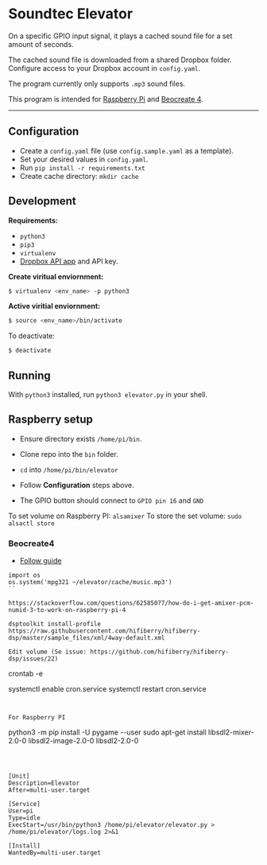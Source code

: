 # Soundtec Elevator

On a specific GPIO input signal, it plays a cached sound file for a set amount of seconds.

The cached sound file is downloaded from a shared Dropbox folder.
Configure access to your Dropbox account in `config.yaml`.

The program currently only supports `.mp3` sound files.

This program is intended for [Raspberry Pi](https://www.raspberrypi.org/products/raspberry-pi-4-model-b/)
and [Beocreate 4](https://www.hifiberry.com/shop/boards/beocreate-4-channel-amplifier/).

---

## Configuration
* Create a `config.yaml` file (use `config.sample.yaml` as a template).
* Set your desired values in `config.yaml`.
* Run `pip install -r requirements.txt`
* Create cache directory: `mkdir cache`

## Development
**Requirements:**
* `python3`
* `pip3`
* `virtualenv`
* [Dropbox API app](https://www.dropbox.com/developers/apps) and API key.

**Create viritual enviornment:**
```sh
$ virtualenv <env_name> -p python3
```

**Active viritial enviornment:**
```sh
$ source <env_name>/bin/activate
```

To deactivate:
```sh
$ deactivate
```

## Running
With `python3` installed, run `python3 elevator.py` in your shell.

## Raspberry setup
* Ensure directory exists `/home/pi/bin`.
* Clone repo into the `bin` folder.
* `cd` into `/home/pi/bin/elevator`
* Follow **Configuration** steps above.

* The GPIO button should connect to `GPIO pin 16` and `GND`

To set volume on Raspberry PI: `alsamixer`
To store the set volume: `sudo alsactl store`

### Beocreate4
* [Follow guide](https://www.hifiberry.com/beocreate/beocreate-doc/beocreate-installing-the-sigmatcpserver/)

```
import os
os.system('mpg321 ~/elevator/cache/music.mp3')
``

https://stackoverflow.com/questions/62585077/how-do-i-get-amixer-pcm-numid-3-to-work-on-raspberry-pi-4

dsptoolkit install-profile https://raw.githubusercontent.com/hifiberry/hifiberry-dsp/master/sample_files/xml/4way-default.xml

Edit volume (Se issue: https://github.com/hifiberry/hifiberry-dsp/issues/22)
```
crontab -e

systemctl enable cron.service
systemctl restart cron.service
```


For Raspberry PI
```
python3 -m pip install -U pygame --user
sudo apt-get install libsdl2-mixer-2.0-0 libsdl2-image-2.0-0 libsdl2-2.0-0
```



[Unit]
Description=Elevator
After=multi-user.target

[Service]
User=pi
Type=idle
ExecStart=/usr/bin/python3 /home/pi/elevator/elevator.py > /home/pi/elevator/logs.log 2>&1

[Install]
WantedBy=multi-user.target